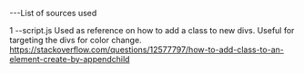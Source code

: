 ---List of sources used

1 --script.js 
    Used as reference on how to add a class to new divs. Useful for targeting the divs for color change.
    https://stackoverflow.com/questions/12577797/how-to-add-class-to-an-element-create-by-appendchild